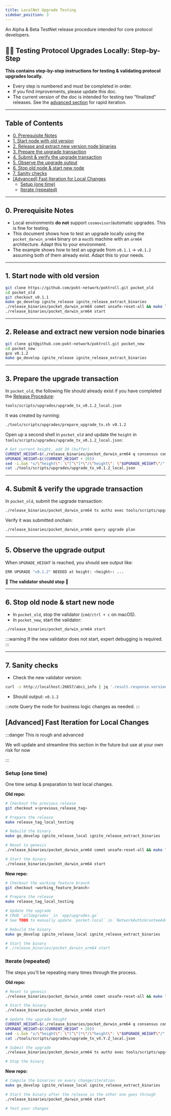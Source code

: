 ```yaml
---
title: LocalNet Upgrade Testing
sidebar_position: 3
---
```


An Alpha & Beta TestNet release procedure intended for core protocol developers.

## 📠🍝 Testing Protocol Upgrades Locally: Step-by-Step <!-- omit in toc -->

**This contains step-by-step instructions for testing & validating protocol upgrades locally.**

- Every step is numbered and must be completed in order.
- If you find improvements, please update this doc.
- The current version of the doc is intended for testing two "finalized" releases. See the [advanced section](#advanced-fast-iteration-for-local-changes) for rapid iteration.

---

## Table of Contents <!-- omit in toc -->

- [0. Prerequisite Notes](#0-prerequisite-notes)
- [1. Start node with old version](#1-start-node-with-old-version)
- [2. Release and extract new version node binaries](#2-release-and-extract-new-version-node-binaries)
- [3. Prepare the upgrade transaction](#3-prepare-the-upgrade-transaction)
- [4. Submit \& verify the upgrade transaction](#4-submit--verify-the-upgrade-transaction)
- [5. Observe the upgrade output](#5-observe-the-upgrade-output)
- [6. Stop old node \& start new node](#6-stop-old-node--start-new-node)
- [7. Sanity checks](#7-sanity-checks)
- [\[Advanced\] Fast Iteration for Local Changes](#advanced-fast-iteration-for-local-changes)
  - [Setup (one time)](#setup-one-time)
  - [Iterate (repeated)](#iterate-repeated)

---

## 0. Prerequisite Notes

- Local environments **do not** support `cosmovisor`/automatic upgrades. This is fine for testing.
- This document shows how to test an upgrade locally using the `pocket_darwin_arm64` binary on a `macOS` machine with an `arm64` architecture. Adapt this to your environment.
- The example shows how to test an upgrade from `v0.1.1` → `v0.1.2` assuming both of them already exist. Adapt this to your needs.

---

## 1. Start node with old version

```bash
git clone https://github.com/pokt-network/poktroll.git pocket_old
cd pocket_old
git checkout v0.1.1
make go_develop ignite_release ignite_release_extract_binaries
./release_binaries/pocket_darwin_arm64 comet unsafe-reset-all && make localnet_regenesis
./release_binaries/pocket_darwin_arm64 start
```

---

## 2. Release and extract new version node binaries

```bash
git clone git@github.com:pokt-network/poktroll.git pocket_new
cd pocket_new
gco v0.1.2
make go_develop ignite_release ignite_release_extract_binaries
```

---

## 3. Prepare the upgrade transaction

In `pocket_old`, the following file should already exist if you have completed the [Release Procedure](./2_upgrade_preparation.md):

```bash
tools/scripts/upgrades/upgrade_tx_v0.1.2_local.json
```

It was created by running:

```bash
./tools/scripts/upgrades/prepare_upgrade_tx.sh v0.1.2
```

Open up a second shell in `pocket_old` and update the `height` in `tools/scripts/upgrades/upgrade_tx_v0.1.2_local.json`:

```bash
# Get current height, add 20 (buffer)
CURRENT_HEIGHT=$(./release_binaries/pocket_darwin_arm64 q consensus comet block-latest -o json | jq '.sdk_block.last_commit.height' | tr -d '"')
UPGRADE_HEIGHT=$((CURRENT_HEIGHT + 20))
sed -i.bak "s/\"height\": \"[^\"]*\"/\"height\": \"$UPGRADE_HEIGHT\"/" tools/scripts/upgrades/upgrade_tx_v0.1.2_local.json
cat ./tools/scripts/upgrades/upgrade_tx_v0.1.2_local.json
```

---

## 4. Submit & verify the upgrade transaction

In `pocket_old`, submit the upgrade transaction:

```bash
./release_binaries/pocket_darwin_arm64 tx authz exec tools/scripts/upgrades/upgrade_tx_v0.1.2_local.json --yes --from=pnf
```

Verify it was submitted onchain:

```bash
./release_binaries/pocket_darwin_arm64 query upgrade plan
```

---

## 5. Observe the upgrade output

When `UPGRADE_HEIGHT` is reached, you should see output like:

```bash
ERR UPGRADE "v0.1.2" NEEDED at height: <height>: ...
```

**🛑 The validator should stop 🛑**

---

## 6. Stop old node & start new node

- In `pocket_old`, stop the validator (`cmd/ctrl + c` on macOS).
- In `pocket_new`, start the validator:

```bash
./release_binaries/pocket_darwin_arm64 start
```

:::warning
If the new validator does not start, expert debugging is required.
:::

---

## 7. Sanity checks

- Check the new validator version:

```bash
curl -s http://localhost:26657/abci_info | jq '.result.response.version'
```

- Should output: `v0.1.2`

:::note
Query the node for business logic changes as needed.
:::

## [Advanced] Fast Iteration for Local Changes

:::danger This is rough and advanced

We will update and streamline this section in the future but use at your own risk for now

:::

### Setup (one time)

One time setup & preparation to test local changes.

**Old repo:**

```bash
# Checkout the previous release
git checkout v<previous_release_tag>

# Prepare the release
make release_tag_local_testing

# Rebuild the binary
make go_develop ignite_release_local ignite_release_extract_binaries

# Reset to genesis
./release_binaries/pocket_darwin_arm64 comet unsafe-reset-all && make localnet_regenesis

# Start the binary
./release_binaries/pocket_darwin_arm64 start
```

**New repo:**

```bash
# Checkout the working feature branch
git checkout <working_feature_branch>

# Prepare the release
make release_tag_local_testing

# Update the upgrade
# CRUD `allUpgrades` in `app/upgrades.go`
# See TODO to manually update `pocket-local` in `NetworkAuthzGranteeAddress`

# Rebuild the binary
make go_develop ignite_release_local ignite_release_extract_binaries

# Start the binary
# ./release_binaries/pocket_darwin_arm64 start
```

### Iterate (repeated)

The steps you'll be repeating many times through the process.

**Old repo:**

```bash
# Reset to genesis
./release_binaries/pocket_darwin_arm64 comet unsafe-reset-all && make localnet_regenesis

# Start the binary
./release_binaries/pocket_darwin_arm64 start

# Update the upgrade height
CURRENT_HEIGHT=$(./release_binaries/pocket_darwin_arm64 q consensus comet block-latest -o json | jq '.sdk_block.last_commit.height' | tr -d '"')
UPGRADE_HEIGHT=$((CURRENT_HEIGHT + 20))
sed -i.bak "s/\"height\": \"[^\"]*\"/\"height\": \"$UPGRADE_HEIGHT\"/" tools/scripts/upgrades/upgrade_tx_v0.1.2_local.json
cat ./tools/scripts/upgrades/upgrade_tx_vX.Y.Z_local.json

# Submit the upgrade
./release_binaries/pocket_darwin_arm64 tx authz exec tools/scripts/upgrades/upgrade_tx_vX.Y.Z_local.json --yes --from=pnf

# Stop the binary
```

**New repo:**

```bash
# Compile the binaries on every change/iteration
make go_develop ignite_release_local ignite_release_extract_binaries

# Start the binary after the release in the other one goes through
./release_binaries/pocket_darwin_arm64 start

# Test your changes
```
